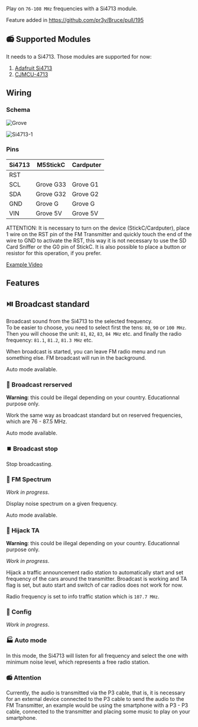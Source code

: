 Play on `76-108 MHz` frequencies with a Si4713 module.

Feature added in https://github.com/pr3y/Bruce/pull/195

## :radio: Supported Modules
It needs to a Si4713. Those modules are supported for now:

1. [Adafruit Si4713](https://www.adafruit.com/product/1958)
2. [CJMCU-4713](https://s.click.aliexpress.com/e/_DCKYlfz)

## Wiring

### Schema

![Grove](https://github.com/user-attachments/assets/93bd2591-13c5-4351-bbb3-8ddd94334875)  

![Si4713-1](https://github.com/user-attachments/assets/c4e92864-3c84-4bcc-a73f-a126feeb1cdb)

### Pins

| Si4713    | M5StickC    | Cardputer          |
| --------- | ----------- |------------------- |
| RST       |             |                    |
| SCL       | Grove G33   | Grove G1           |
| SDA       | Grove G32   | Grove G2           |
| GND       | Grove G     | Grove G            |
| VIN       | Grove 5V    | Grove 5V           |

ATTENTION: It is necessary to turn on the device (StickC/Cardputer), place 1 wire on the RST pin of the FM Transmitter and quickly touch the end of the wire to GND to activate the RST, this way it is not necessary to use the SD Card Sniffer or the G0 pin of StickC. 
It is also possible to place a button or resistor for this operation, if you prefer.

[Example Video](https://www.veed.io/view/d70db376-0591-487c-88f9-bab03479010f?panel=share)

## Features

## :play_or_pause_button: Broadcast standard
Broadcast sound from the Si4713 to the selected frequency.  
To be easier to choose, you need to select first the tens: `80`, `90` or `100 MHz`.  
Then you will choose the unit: `81`, `82`, `83`, `84 MHz` etc. and finally the radio frequency: `81.1`, `81.2`, `81.3 MHz` etc.

When broadcast is started, you can leave FM radio menu and run something else. FM broadcast will run in the background.

Auto mode available.

### :no_entry_sign: Broadcast rerserved
**Warning**: this could be illegal depending on your country. Educationnal purpose only.  

Work the same way as broadcast standard but on reserved frequencies, which are 76 - 87.5 MHz.

Auto mode available.

### :stop_button: Broadcast stop
Stop broadcasting.

### :ocean: FM Spectrum
*Work in progress*.  

Display noise spectrum on a given frequency.

Auto mode available.

### :car: Hijack TA
**Warning**: this could be illegal depending on your country. Educationnal purpose only.  

*Work in progress*.

Hijack a traffic announcement radio station to automatically start and set frequency of the cars around the transmitter.
Broadcast is working and TA flag is set, but auto start and switch of car radios does not work for now.

Radio frequency is set to info traffic station which is `107.7 MHz`.

### :bookmark_tabs: Config
*Work in progress*.

### :factory: Auto mode
In this mode, the Si4713 will listen for all frequency and select the one with minimum noise level, which represents a free radio station.

### :radio: Attention

Currently, the audio is transmitted via the P3 cable, that is, it is necessary for an external device connected to the P3 cable to send the audio to the FM Transmitter, an example would be using the smartphone with a P3 - P3 cable, connected to the transmitter and placing some music to play on your smartphone.